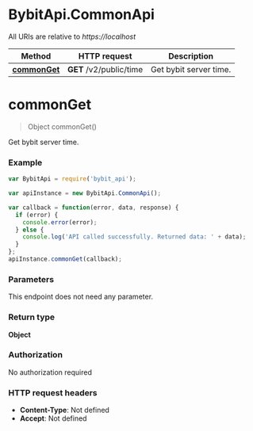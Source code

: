 # BybitApi.CommonApi

All URIs are relative to *https://localhost*

Method | HTTP request | Description
------------- | ------------- | -------------
[**commonGet**](CommonApi.md#commonGet) | **GET** /v2/public/time | Get bybit server time.


<a name="commonGet"></a>
# **commonGet**
> Object commonGet()

Get bybit server time.

### Example
```javascript
var BybitApi = require('bybit_api');

var apiInstance = new BybitApi.CommonApi();

var callback = function(error, data, response) {
  if (error) {
    console.error(error);
  } else {
    console.log('API called successfully. Returned data: ' + data);
  }
};
apiInstance.commonGet(callback);
```

### Parameters
This endpoint does not need any parameter.

### Return type

**Object**

### Authorization

No authorization required

### HTTP request headers

 - **Content-Type**: Not defined
 - **Accept**: Not defined

